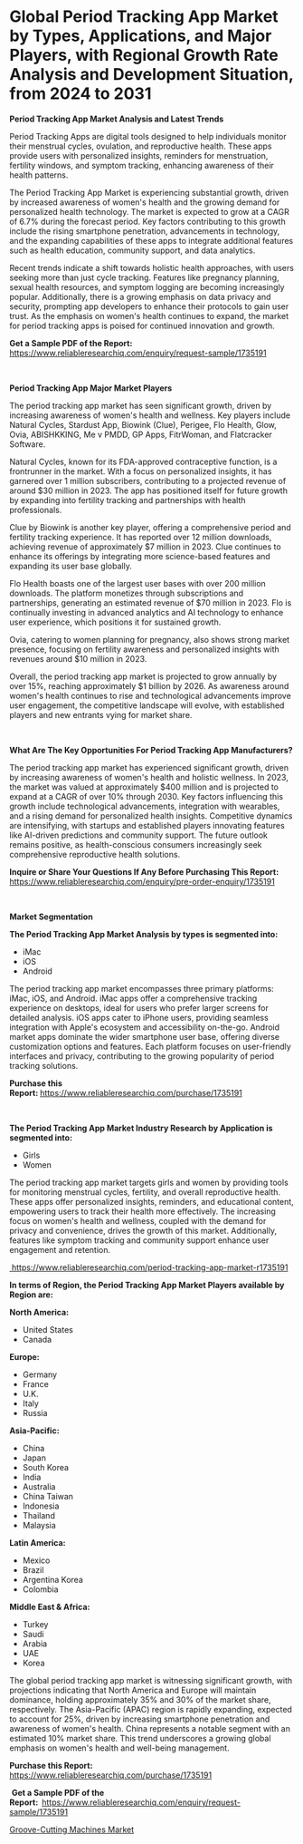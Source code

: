 <p><h1>Global Period Tracking App Market by Types, Applications, and Major Players, with Regional Growth Rate Analysis and Development Situation, from 2024 to 2031</h1></p><p><strong>Period Tracking App Market Analysis and Latest Trends</strong></p>
<p><p>Period Tracking Apps are digital tools designed to help individuals monitor their menstrual cycles, ovulation, and reproductive health. These apps provide users with personalized insights, reminders for menstruation, fertility windows, and symptom tracking, enhancing awareness of their health patterns. </p><p>The Period Tracking App Market is experiencing substantial growth, driven by increased awareness of women's health and the growing demand for personalized health technology. The market is expected to grow at a CAGR of 6.7% during the forecast period. Key factors contributing to this growth include the rising smartphone penetration, advancements in technology, and the expanding capabilities of these apps to integrate additional features such as health education, community support, and data analytics.</p><p>Recent trends indicate a shift towards holistic health approaches, with users seeking more than just cycle tracking. Features like pregnancy planning, sexual health resources, and symptom logging are becoming increasingly popular. Additionally, there is a growing emphasis on data privacy and security, prompting app developers to enhance their protocols to gain user trust. As the emphasis on women's health continues to expand, the market for period tracking apps is poised for continued innovation and growth.</p></p>
<p><strong>Get a Sample PDF of the Report:&nbsp;</strong> <a href="https://www.reliableresearchiq.com/enquiry/request-sample/1735191?utm_campaign=1720&utm_medium=2&utm_source=Github&utm_content=ia&utm_term=27122024&utm_id=period-tracking-app">https://www.reliableresearchiq.com/enquiry/request-sample/1735191</a></p>
<p>&nbsp;</p>
<p><strong>Period Tracking App Major Market Players</strong></p>
<p><p>The period tracking app market has seen significant growth, driven by increasing awareness of women's health and wellness. Key players include Natural Cycles, Stardust App, Biowink (Clue), Perigee, Flo Health, Glow, Ovia, ABISHKKING, Me v PMDD, GP Apps, FitrWoman, and Flatcracker Software. </p><p>Natural Cycles, known for its FDA-approved contraceptive function, is a frontrunner in the market. With a focus on personalized insights, it has garnered over 1 million subscribers, contributing to a projected revenue of around $30 million in 2023. The app has positioned itself for future growth by expanding into fertility tracking and partnerships with health professionals.</p><p>Clue by Biowink is another key player, offering a comprehensive period and fertility tracking experience. It has reported over 12 million downloads, achieving revenue of approximately $7 million in 2023. Clue continues to enhance its offerings by integrating more science-based features and expanding its user base globally.</p><p>Flo Health boasts one of the largest user bases with over 200 million downloads. The platform monetizes through subscriptions and partnerships, generating an estimated revenue of $70 million in 2023. Flo is continually investing in advanced analytics and AI technology to enhance user experience, which positions it for sustained growth.</p><p>Ovia, catering to women planning for pregnancy, also shows strong market presence, focusing on fertility awareness and personalized insights with revenues around $10 million in 2023. </p><p>Overall, the period tracking app market is projected to grow annually by over 15%, reaching approximately $1 billion by 2026. As awareness around women's health continues to rise and technological advancements improve user engagement, the competitive landscape will evolve, with established players and new entrants vying for market share.</p></p>
<p>&nbsp;</p>
<p><strong>What Are The Key Opportunities For Period Tracking App Manufacturers?</strong></p>
<p><p>The period tracking app market has experienced significant growth, driven by increasing awareness of women's health and holistic wellness. In 2023, the market was valued at approximately $400 million and is projected to expand at a CAGR of over 10% through 2030. Key factors influencing this growth include technological advancements, integration with wearables, and a rising demand for personalized health insights. Competitive dynamics are intensifying, with startups and established players innovating features like AI-driven predictions and community support. The future outlook remains positive, as health-conscious consumers increasingly seek comprehensive reproductive health solutions.</p></p>
<p><strong>Inquire or Share Your Questions If Any Before Purchasing This Report:</strong> <a href="https://www.reliableresearchiq.com/enquiry/pre-order-enquiry/1735191?utm_campaign=1720&utm_medium=2&utm_source=Github&utm_content=ia&utm_term=27122024&utm_id=period-tracking-app">https://www.reliableresearchiq.com/enquiry/pre-order-enquiry/1735191</a></p>
<p>&nbsp;</p>
<p><strong>Market Segmentation</strong></p>
<p><strong>The Period Tracking App Market Analysis by types is segmented into:</strong></p>
<p><ul><li>iMac</li><li>iOS</li><li>Android</li></ul></p>
<p><p>The period tracking app market encompasses three primary platforms: iMac, iOS, and Android. iMac apps offer a comprehensive tracking experience on desktops, ideal for users who prefer larger screens for detailed analysis. iOS apps cater to iPhone users, providing seamless integration with Apple's ecosystem and accessibility on-the-go. Android market apps dominate the wider smartphone user base, offering diverse customization options and features. Each platform focuses on user-friendly interfaces and privacy, contributing to the growing popularity of period tracking solutions.</p></p>
<p><strong>Purchase this Report:&nbsp;</strong><a href="https://www.reliableresearchiq.com/purchase/1735191?utm_campaign=1720&utm_medium=2&utm_source=Github&utm_content=ia&utm_term=27122024&utm_id=period-tracking-app">https://www.reliableresearchiq.com/purchase/1735191</a></p>
<p>&nbsp;</p>
<p><strong>The Period Tracking App Market Industry Research by Application is segmented into:</strong></p>
<p><ul><li>Girls</li><li>Women</li></ul></p>
<p><p>The period tracking app market targets girls and women by providing tools for monitoring menstrual cycles, fertility, and overall reproductive health. These apps offer personalized insights, reminders, and educational content, empowering users to track their health more effectively. The increasing focus on women's health and wellness, coupled with the demand for privacy and convenience, drives the growth of this market. Additionally, features like symptom tracking and community support enhance user engagement and retention.</p></p>
<p><a href="https://www.reliableresearchiq.com/period-tracking-app-market-r1735191?utm_campaign=1720&utm_medium=2&utm_source=Github&utm_content=ia&utm_term=27122024&utm_id=period-tracking-app">&nbsp;https://www.reliableresearchiq.com/period-tracking-app-market-r1735191</a></p>
<p><strong>In terms of Region, the Period Tracking App Market Players available by Region are:</strong></p>
<p>
    <p> <strong> North America: </strong>
        <ul>
            <li>United States</li>
            <li>Canada</li>
        </ul>
        </p> 
    <p> <strong> Europe: </strong>
        <ul>
            <li>Germany</li>
            <li>France</li>
            <li>U.K.</li>
            <li>Italy</li>
            <li>Russia</li>
        </ul>
        </p> 
    <p> <strong> Asia-Pacific: </strong>
        <ul>
            <li>China</li>
            <li>Japan</li>
            <li>South Korea</li>
            <li>India</li>
            <li>Australia</li>
            <li>China Taiwan</li>
            <li>Indonesia</li>
            <li>Thailand</li>
            <li>Malaysia</li>
        </ul>
        </p> 
    <p> <strong> Latin America: </strong>
        <ul>
            <li>Mexico</li>
            <li>Brazil</li>
            <li>Argentina Korea</li>
            <li>Colombia</li>
        </ul>
        </p> 
    <p> <strong> Middle East & Africa: </strong>
        <ul>
            <li>Turkey</li>
            <li>Saudi</li>
            <li>Arabia</li>
            <li>UAE</li>
            <li>Korea</li>
        </ul>
    </p>
    </p>
<p><p>The global period tracking app market is witnessing significant growth, with projections indicating that North America and Europe will maintain dominance, holding approximately 35% and 30% of the market share, respectively. The Asia-Pacific (APAC) region is rapidly expanding, expected to account for 25%, driven by increasing smartphone penetration and awareness of women's health. China represents a notable segment with an estimated 10% market share. This trend underscores a growing global emphasis on women's health and well-being management.</p></p>
<p><strong>Purchase this Report: </strong><a href="https://www.reliableresearchiq.com/purchase/1735191?utm_campaign=1720&utm_medium=2&utm_source=Github&utm_content=ia&utm_term=27122024&utm_id=period-tracking-app">https://www.reliableresearchiq.com/purchase/1735191</a></p>
<p>&nbsp;<strong>Get a Sample PDF of the Report:&nbsp;&nbsp;</strong><a href="https://www.reliableresearchiq.com/enquiry/request-sample/1735191?utm_campaign=1720&utm_medium=2&utm_source=Github&utm_content=ia&utm_term=27122024&utm_id=period-tracking-app">https://www.reliableresearchiq.com/enquiry/request-sample/1735191</a></p>
<p><strong></strong></p>
<p><p><a href="https://github.com/marlanamarvn/Market-Research-Report-List-1/blob/main/groove-cutting-machines-market.md?utm_campaign=1720&utm_medium=2&utm_source=Github&utm_content=ia&utm_term=27122024&utm_id=period-tracking-app">Groove-Cutting Machines Market</a></p></p>